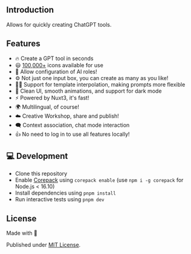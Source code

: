 ## Introduction

Allows for quickly creating ChatGPT tools.

## Features

- 🔥 Create a GPT tool in seconds
- 😃 [100,000+](https://icones.js.org/) icons available for use
- 🦾 Allow configuration of AI roles!
- ⚙️ Not just one input box, you can create as many as you like!
- 🤙🏻 Support for template interpolation, making prompts more flexible
- 🎨 Clean UI, smooth animations, and support for dark mode
- ⚡️ Powered by Nuxt3, it's fast!
- 🌍 Multilingual, of course!
- ☁️ Creative Workshop, share and publish!
- 🗨 Context association, chat mode interaction
- 👍 No need to log in to use all features locally!

## 💻 Development

- Clone this repository
- Enable [Corepack](https://github.com/nodejs/corepack) using `corepack enable` (use `npm i -g corepack` for Node.js < 16.10)
- Install dependencies using `pnpm install`
- Run interactive tests using `pnpm dev`

## License

Made with 🤍

Published under [MIT License](./LICENSE).
